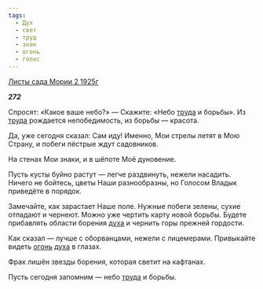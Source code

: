```yaml
---
tags:
  - Дух
  - свет
  - труд
  - знак
  - огонь
  - голос
---
```

[Листы сада Мории 2 1925г](https://127.0.0.1:4002/agni/1925)

___272___

Спросят: «Какое ваше небо?» — Скажите: «Небо [труда](../../../tags/#труд) и борьбы». Из [труда](../../../tags/#труд) рождается непобедимость, из борьбы — красота.   

Да, уже сегодня сказал: Сам иду! Именно, Мои стрелы летят в Мою Страну, и побеги пёстрые ждут садовников.   

На стенах Мои знаки, и в шёпоте Моё дуновение.   

Пусть кусты буйно растут — легче раздвинуть, нежели насадить. Ничего не бойтесь, цветы Наши разнообразны, но Голосом Владык приведёте в порядок.   

Замечайте, как зарастает Наше поле. Нужные побеги зелены, сухие отпадают и чернеют. Можно уже чертить карту новой борьбы. Будете прибавлять области борения [духа](../../../tags/#Дух) и чернить горы прежней гордости.   

Как сказал — лучше с оборванцами, нежели с лицемерами. Привыкайте видеть [огонь](../../../tags/#огонь) [духа](../../../tags/#Дух) в глазах.   

Фрак лишён звезды борения, которая светит на кафтанах.   

Пусть сегодня запомним — небо [труда](../../../tags/#труд) и борьбы.   

